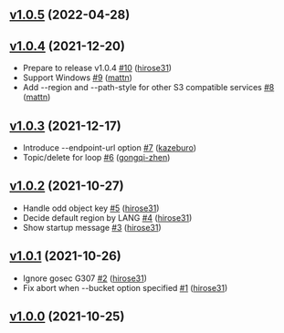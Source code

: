 ## [v1.0.5](https://github.com/hirose31/s3surfer/compare/v1.0.4...v1.0.5) (2022-04-28)


## [v1.0.4](https://github.com/hirose31/s3surfer/compare/v1.0.3...v1.0.4) (2021-12-20)

* Prepare to release v1.0.4 [#10](https://github.com/hirose31/s3surfer/pull/10) ([hirose31](https://github.com/hirose31))
* Support Windows [#9](https://github.com/hirose31/s3surfer/pull/9) ([mattn](https://github.com/mattn))
* Add --region and --path-style for other S3 compatible services [#8](https://github.com/hirose31/s3surfer/pull/8) ([mattn](https://github.com/mattn))

## [v1.0.3](https://github.com/hirose31/s3surfer/compare/v1.0.2...v1.0.3) (2021-12-17)

* Introduce --endpoint-url option [#7](https://github.com/hirose31/s3surfer/pull/7) ([kazeburo](https://github.com/kazeburo))
* Topic/delete for loop [#6](https://github.com/hirose31/s3surfer/pull/6) ([gongqi-zhen](https://github.com/gongqi-zhen))

## [v1.0.2](https://github.com/hirose31/s3surfer/compare/v1.0.1...v1.0.2) (2021-10-27)

* Handle odd object key [#5](https://github.com/hirose31/s3surfer/pull/5) ([hirose31](https://github.com/hirose31))
* Decide default region by LANG [#4](https://github.com/hirose31/s3surfer/pull/4) ([hirose31](https://github.com/hirose31))
* Show startup message [#3](https://github.com/hirose31/s3surfer/pull/3) ([hirose31](https://github.com/hirose31))

## [v1.0.1](https://github.com/hirose31/s3surfer/compare/v1.0.0...v1.0.1) (2021-10-26)

* Ignore gosec G307 [#2](https://github.com/hirose31/s3surfer/pull/2) ([hirose31](https://github.com/hirose31))
* Fix abort when --bucket option specified [#1](https://github.com/hirose31/s3surfer/pull/1) ([hirose31](https://github.com/hirose31))

## [v1.0.0](https://github.com/hirose31/s3surfer/compare/b42907131c11...v1.0.0) (2021-10-25)
